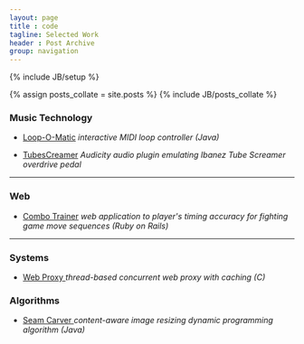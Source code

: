 ```yaml
---
layout: page
title : code
tagline: Selected Work
header : Post Archive
group: navigation
---
```

{% include JB/setup %}

{% assign posts_collate = site.posts %}
{% include JB/posts_collate %}


### Music Technology
- [Loop-O-Matic](https://github.com/kverrier/Loop-o-matic-Interactive-Music-System)
_interactive MIDI loop controller (Java)_

-  [TubesCreamer](https://github.com/kverrier/TubesCreamer)
_Audicity audio plugin emulating Ibanez Tube Screamer overdrive pedal_

---

### Web
*	[Combo Trainer](https://github.com/kverrier/Combo-Trainer)
_web application to player's timing accuracy for fighting game move sequences (Ruby on Rails)_

    
---

### Systems
<ul>
	<li>
		<p> 
			<a href="https://github.com/kverrier/Web-Proxy)"> Web Proxy </a>
			<em> thread-based concurrent web proxy with caching (C) </em>
		</p>
	</li>
</ul>


### Algorithms
<ul>
	<li>
		<p> 
			<a href="https://github.com/kverrier/Seam-Carver"> Seam Carver </a>
			<em>content-aware image resizing dynamic programming algorithm (Java)</em>
		</p>
	</li>
</ul>




